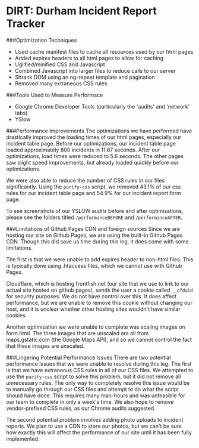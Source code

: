 # DIRT: Durham Incident Report Tracker

###Optimization Techniques
- Used cache manifest files to cache all resources used by our html pages
- Added expires headers to all html pages to allow for caching
- Uglified/minified CSS and Javascript
- Combined Javascript into larger files to reduce calls to our server
- Shrank DOM using an ng-repeat template and pagination
- Removed many extraneous CSS rules

###Tools Used to Measure Performace
 - Google Chrome Developer Tools (particularly the 'audits' and 'network' tabs)
 - YSlow
 
###Performance Improvements
The optimizations we have performed have drastically improved the loading times of our html pages, especially our incident table page.  Before our optimizations, our incident table page loaded approximately 800 incidents in 11.67 seconds.  After our optimizations, load times were reduced to 5.6 seconds.  The other pages saw slight speed improvements, but already loaded quickly before our optimizations.

We were also able to reduce the number of CSS rules in our files significantly.  Using the `purify-css` script, we removed 43.1% of our css rules for our incident table page and 54.9% for our incident report form page.

To see screenshots of our YSLOW audits before and after optimizations, please see the folders titled `/performanceBEFORE` and `/performanceAFTER`.

###Limitations of Github Pages CDN and foreign sources
Since we are hosting our site on Github Pages, we are using the built-in Github Pages CDN.  Though this did save us time during this leg, it does come with some limitations.

The first is that we were unable to add expires header to non-html files.  This is typically done using .htaccess files, which we cannot use with Github Pages.

Cloudflare, which is hosting frontfish.net (our site that we use to link to our actual site hosted on github pages), sends the user a cookie called `__cfduid ` for security purposes.  We do not have control over this.  It does affect performance, but we are unable to remove this cookie without changing our host, and it is unclear whether other hosting sites wouldn't have similar cookies.

Another optimization we were unable to complete was scaling images on form.html. The three images that are unscaled are all from maps.gstatic.com (the Google Maps API), and so we cannot control the fact that these images are unscaled.


###Lingering Potential Performance Issues
There are two potential performance issues that we were unable to resolve during this leg.  The first is that we have extraneous CSS rules in all of our CSS files.  We attempted to use the `purify-css` script to solve this problem, but it did not remove all unnecessary rules. The only way to completely resolve this issue would be to manually go through our CSS files and attempt to do what the script should have done.  This requires many man-hours and was unfeasible for our team to complete in only a week's time. We also hope to remove vendor-prefixed CSS rules, as our Chrome audits suggested.

The second potential problem involves adding photo uploads to incident reports.  We plan to use a CDN to store our photos, but we can't be sure how exactly this will affect the performance of our site until it has been fully implemented.
